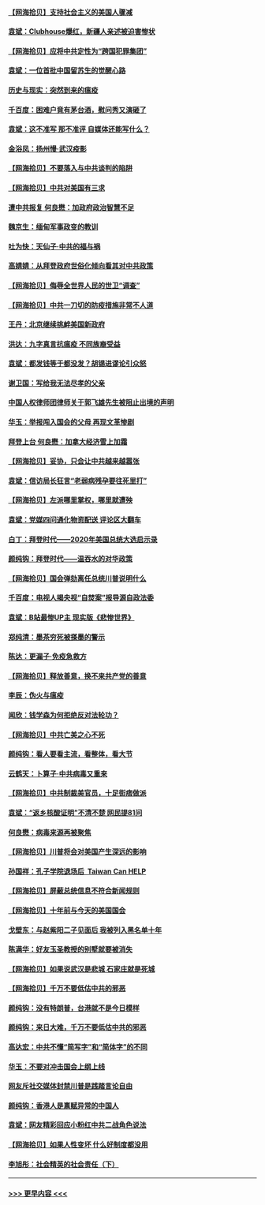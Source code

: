 #### [【网海拾贝】支持社会主义的美国人骤减](../pages/nsc993/n12742476.md?t=02100551) 
#### [袁斌：Clubhouse爆红，新疆人亲述被迫害惨状](../pages/nsc993/n12742407.md?t=02100551) 
#### [【网海拾贝】应将中共定性为“跨国犯罪集团”](../pages/nsc993/n12740430.md?t=02100551) 
#### [袁斌：一位首批中国留苏生的觉醒心路](../pages/nsc993/n12740396.md?t=02100551) 
#### [历史与现实：突然到来的瘟疫](../pages/nsc993/n12738507.md?t=02100551) 
#### [千百度：困难户竟有茅台酒，慰问秀又演砸了](../pages/nsc993/n12738362.md?t=02100551) 
#### [袁斌：这不准写 那不准评 自媒体还能写什么？](../pages/nsc993/n12737833.md?t=02100551) 
#### [金浴凤：扬州慢‧武汉疫影](../pages/nsc993/n12737248.md?t=02100551) 
#### [【网海拾贝】不要落入与中共谈判的陷阱](../pages/nsc993/n12735229.md?t=02100551) 
#### [【网海拾贝】中共对美国有三求](../pages/nsc993/n12735197.md?t=02100551) 
#### [遭中共报复 何良懋：加政府政治智慧不足](../pages/nsc993/n12734323.md?t=02100551) 
#### [魏京生：缅甸军事政变的教训](../pages/nsc993/n12732470.md?t=02100551) 
#### [吐为快：天仙子·中共的福与祸](../pages/nsc993/n12732165.md?t=02100551) 
#### [高婧婧：从拜登政府世俗化倾向看其对中共政策](../pages/nsc993/n12730028.md?t=02100551) 
#### [【网海拾贝】侮辱全世界人民的世卫“调查”](../pages/nsc993/n12727884.md?t=02100551) 
#### [【网海拾贝】中共一刀切的防疫措施非常不人道](../pages/nsc993/n12724879.md?t=02100551) 
#### [王丹：北京继续挑衅美国新政府](../pages/nsc993/n12722456.md?t=02100551) 
#### [洪达：九字真言抗瘟疫 不同族裔受益](../pages/nsc993/n12722448.md?t=02100551) 
#### [袁斌：都发钱等于都没发？胡锡进谬论引众怒](../pages/nsc993/n12722393.md?t=02100551) 
#### [谢卫国：写给我无法尽孝的父亲](../pages/nsc993/n12720325.md?t=02100551) 
#### [中国人权律师团律师关于郭飞雄先生被阻止出境的声明](../pages/nsc993/n12720203.md?t=02100551) 
#### [华玉：举报闯入国会的父母 再现文革惨剧](../pages/nsc993/n12719070.md?t=02100551) 
#### [拜登上台 何良懋：加拿大经济雪上加霜](../pages/nsc993/n12718943.md?t=02100551) 
#### [【网海拾贝】妥协，只会让中共越来越嚣张](../pages/nsc993/n12717392.md?t=02100551) 
#### [袁斌：信访局长狂言“老弱病残孕要往死里打”](../pages/nsc993/n12717343.md?t=02100551) 
#### [【网海拾贝】左派哪里掌权，哪里就遭殃](../pages/nsc993/n12715009.md?t=02100551) 
#### [袁斌：党媒四问通化物资配送 评论区大翻车](../pages/nsc993/n12714950.md?t=02100551) 
#### [白丁：拜登时代——2020年美国总统大选启示录](../pages/nsc993/n12714920.md?t=02100551) 
#### [颜纯钩：拜登时代——温吞水的对华政策](../pages/nsc993/n12713245.md?t=02100551) 
#### [【网海拾贝】国会弹劾离任总统川普说明什么](../pages/nsc993/n12712816.md?t=02100551) 
#### [千百度：电视人揭央视“自焚案”报导源自政法委](../pages/nsc993/n12709760.md?t=02100551) 
#### [袁斌：B站最惨UP主 现实版《悲惨世界》](../pages/nsc993/n12709686.md?t=02100551) 
#### [郑纯清：墨茶穷死被搽墨的警示](../pages/nsc993/n12709262.md?t=02100551) 
#### [陈达：更漏子·免疫急救方](../pages/nsc993/n12709244.md?t=02100551) 
#### [【网海拾贝】释放善意，换不来共产党的善意](../pages/nsc993/n12708361.md?t=02100551) 
#### [李辰：伪火与瘟疫](../pages/nsc993/n12707981.md?t=02100551) 
#### [闻欣：钱学森为何拒绝反对法轮功？](../pages/nsc993/n12707407.md?t=02100551) 
#### [【网海拾贝】中共亡美之心不死](../pages/nsc993/n12707621.md?t=02100551) 
#### [颜纯钩：看人要看主流，看整体，看大节](../pages/nsc993/n12707536.md?t=02100551) 
#### [云鹤天：卜算子‧中共病毒又重来](../pages/nsc993/n12707408.md?t=02100551) 
#### [【网海拾贝】中共制裁美官员，十足街痞做派](../pages/nsc993/n12705115.md?t=02100551) 
#### [袁斌：“返乡核酸证明”不清不楚 网民提81问](../pages/nsc993/n12704982.md?t=02100551) 
#### [何良懋：病毒来源再被聚焦](../pages/nsc993/n12704944.md?t=02100551) 
#### [【网海拾贝】川普将会对美国产生深远的影响](../pages/nsc993/n12703045.md?t=02100551) 
#### [孙国祥：孔子学院退场后  Taiwan Can HELP](../pages/nsc993/n12702430.md?t=02100551) 
#### [【网海拾贝】屏蔽总统信息不符合新闻规则](../pages/nsc993/n12699998.md?t=02100551) 
#### [【网海拾贝】十年前与今天的美国国会](../pages/nsc993/n12696993.md?t=02100551) 
#### [戈壁东：与赵紫阳二子见面后 我被列入黑名单十年](../pages/nsc993/n12696215.md?t=02100551) 
#### [陈满华：好友玉圣教授的别墅就要被消失](../pages/nsc993/n12695411.md?t=02100551) 
#### [【网海拾贝】如果说武汉是悲城 石家庄就是死城](../pages/nsc993/n12694589.md?t=02100551) 
#### [【网海拾贝】千万不要低估中共的邪恶](../pages/nsc993/n12692771.md?t=02100551) 
#### [颜纯钩：没有特朗普，台港就不是今日模样](../pages/nsc993/n12692678.md?t=02100551) 
#### [颜纯钩：来日大难，千万不要低估中共的邪恶](../pages/nsc993/n12692080.md?t=02100551) 
#### [高达宏：中共不懂“简写字”和“简体字”的不同](../pages/nsc993/n12692068.md?t=02100551) 
#### [华玉：不要对冲击国会上纲上线](../pages/nsc993/n12689948.md?t=02100551) 
#### [网友斥社交媒体封禁川普是践踏言论自由](../pages/nsc993/n12687482.md?t=02100551) 
#### [颜纯钩：香港人是禀赋异常的中国人](../pages/nsc993/n12685142.md?t=02100551) 
#### [袁斌：网友精彩回应小粉红中共二战角色说法](../pages/nsc993/n12684994.md?t=02100551) 
#### [【网海拾贝】如果人性变坏 什么好制度都没用](../pages/nsc993/n12683000.md?t=02100551) 
#### [李旭彤：社会精英的社会责任（下）](../pages/nsc993/n12680604.md?t=02100551) 

----
#### [ >>> 更早内容 <<< ](../indexes/nsc993-earlier.md)
